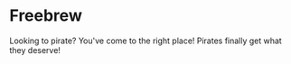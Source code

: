 # Freebrew
Looking to pirate? You've come to the right place!
Pirates finally get what they deserve!
